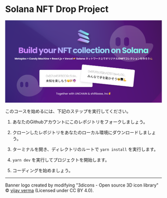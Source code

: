 # Solana NFT Drop Project

![](/public/banner-Intro-NFT-solana.png)

このコースを始めるには、下記のステップを実行してください。

1. あなたのGithubアカウントにこのレポジトリをフォークしましょう。

2. クローンしたレポジトリをあなたのローカル環境にダウンロードしましょう。

3. ターミナルを開き、ディレクトリのルートで `yarn install` を実行します。

4. `yarn dev` を実行してプロジェクトを開始します。

5. コーディングを始めましょう。

----
Banner logo created by modifying  "3dicons - Open source 3D icon library" © [vijay verma](https://www.figma.com/community/file/1030350068466019692) (Licensed under CC BY 4.0).
